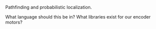 Pathfinding and probabilistic localization.

What language should this be in?  What libraries exist for our encoder motors?
